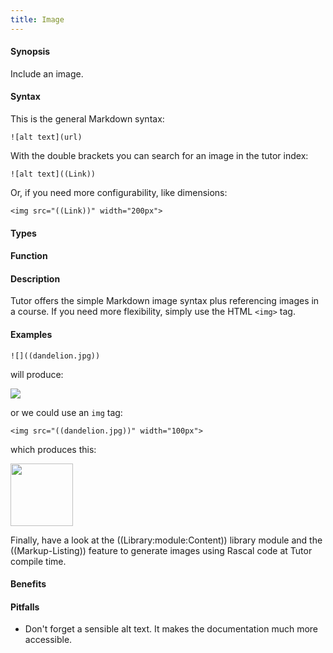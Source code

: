 ```yaml
---
title: Image
---
```


#### Synopsis

Include an image.

#### Syntax

This is the general Markdown syntax:
``````
![alt text](url)
``````

With the double brackets you can search for an image in the tutor index:
``````
![alt text]((Link))
``````

Or, if you need more configurability, like dimensions:
``````
<img src="((Link))" width="200px">
``````

#### Types

#### Function

#### Description

Tutor offers the simple Markdown image syntax plus referencing images in a course. 
If you need more flexibility, simply use the HTML `<img>` tag.
#### Examples


``````
![]((dandelion.jpg))
``````

will produce:

![]((dandelion.jpg))

or we could use an `img` tag:
``````
<img src="((dandelion.jpg))" width="100px">
``````

which produces this:

<img src="((dandelion.jpg))" width="100px">

Finally, have a look at the ((Library:module:Content)) library module and the ((Markup-Listing)) feature to generate
images using Rascal code at Tutor compile time.

#### Benefits

#### Pitfalls

* Don't forget a sensible alt text. It makes the documentation much more accessible.
